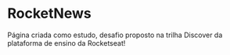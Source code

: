 # RocketNews
 Página criada como estudo, desafio proposto na trilha Discover da plataforma de ensino da Rocketseat!

